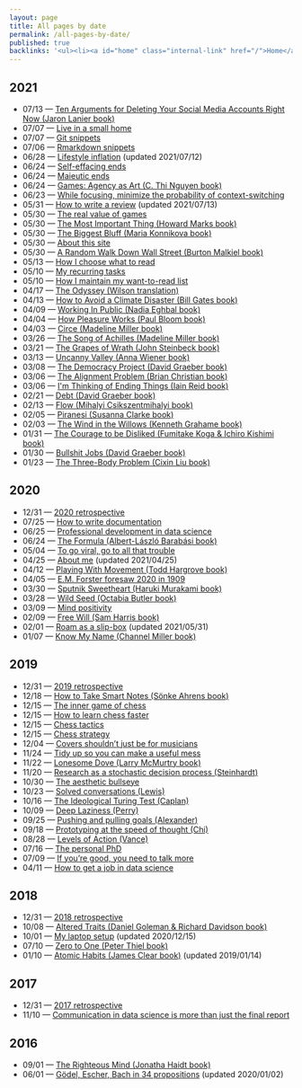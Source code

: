 ```yaml
---
layout: page
title: All pages by date
permalink: /all-pages-by-date/
published: true
backlinks: '<ul><li><a id="home" class="internal-link" href="/">Home</a></li></ul>'
---
```



## 2021
- 07/13 — <a id="lanier-ten-arguments" class="internal-link" href="/lanier-ten-arguments/">Ten Arguments for Deleting Your Social Media Accounts Right Now (Jaron Lanier book)</a>
- 07/07 — <a id="live-in-a-small-home" class="internal-link" href="/live-in-a-small-home/">Live in a small home</a>
- 07/07 — <a id="git-snippets" class="internal-link" href="/git-snippets/">Git snippets</a>
- 07/06 — <a id="rmarkdown-snippets" class="internal-link" href="/rmarkdown-snippets/">Rmarkdown snippets</a>
- 06/28 — <a id="lifestyle-inflation" class="internal-link" href="/lifestyle-inflation/">Lifestyle inflation</a> (updated 2021/07/12)
- 06/24 — <a id="self-effacing-ends" class="internal-link" href="/self-effacing-ends/">Self-effacing ends</a>
- 06/24 — <a id="maieutic-ends" class="internal-link" href="/maieutic-ends/">Maieutic ends</a>
- 06/24 — <a id="nguyen-games" class="internal-link" href="/nguyen-games/">Games&#58; Agency as Art (C. Thi Nguyen book)</a>
- 06/23 — <a id="while-focusing-minimize-context-switching" class="internal-link" href="/while-focusing-minimize-context-switching/">While focusing, minimize the probability of context-switching</a>
- 05/31 — <a id="how-to-write-a-review" class="internal-link" href="/how-to-write-a-review/">How to write a review</a> (updated 2021/07/13)
- 05/30 — <a id="the-real-value-of-games" class="internal-link" href="/the-real-value-of-games/">The real value of games</a>
- 05/30 — <a id="marks-most-important-thing" class="internal-link" href="/marks-most-important-thing/">The Most Important Thing (Howard Marks book)</a>
- 05/30 — <a id="konnikova-biggest-bluff" class="internal-link" href="/konnikova-biggest-bluff/">The Biggest Bluff (Maria Konnikova book)</a>
- 05/30 — <a id="about-this-site" class="internal-link" href="/about-this-site/">About this site</a>
- 05/30 — <a id="malkiel-random-walk" class="internal-link" href="/malkiel-random-walk/">A Random Walk Down Wall Street (Burton Malkiel book)</a>
- 05/13 — <a id="how-i-choose-what-to-read" class="internal-link" href="/how-i-choose-what-to-read/">How I choose what to read</a>
- 05/10 — <a id="my-recurring-tasks" class="internal-link" href="/my-recurring-tasks/">My recurring tasks</a>
- 05/10 — <a id="how-i-maintain-my-want-to-read-list" class="internal-link" href="/how-i-maintain-my-want-to-read-list/">How I maintain my want-to-read list</a>
- 04/17 — <a id="homer-odyssey" class="internal-link" href="/homer-odyssey/">The Odyssey (Wilson translation)</a>
- 04/13 — <a id="gates-climate-disaster" class="internal-link" href="/gates-climate-disaster/">How to Avoid a Climate Disaster (Bill Gates book)</a>
- 04/09 — <a id="eghbal-working-in-public" class="internal-link" href="/eghbal-working-in-public/">Working In Public (Nadia Eghbal book)</a>
- 04/04 — <a id="bloom-how-pleasure-works" class="internal-link" href="/bloom-how-pleasure-works/">How Pleasure Works (Paul Bloom book)</a>
- 04/03 — <a id="miller-circe" class="internal-link" href="/miller-circe/">Circe (Madeline Miller book)</a>
- 03/26 — <a id="miller-song-of-achilles" class="internal-link" href="/miller-song-of-achilles/">The Song of Achilles (Madeline Miller book)</a>
- 03/21 — <a id="steinbeck-grapes-of-wrath" class="internal-link" href="/steinbeck-grapes-of-wrath/">The Grapes of Wrath (John Steinbeck book)</a>
- 03/13 — <a id="wiener-uncanny-valley" class="internal-link" href="/wiener-uncanny-valley/">Uncanny Valley (Anna Wiener book)</a>
- 03/08 — <a id="graeber-democracy-project" class="internal-link" href="/graeber-democracy-project/">The Democracy Project (David Graeber book)</a>
- 03/06 — <a id="christian-alignment-problem" class="internal-link" href="/christian-alignment-problem/">The Alignment Problem (Brian Christian book)</a>
- 03/06 — <a id="reid-ending-things" class="internal-link" href="/reid-ending-things/">I'm Thinking of Ending Things (Iain Reid book)</a>
- 02/21 — <a id="graeber-debt" class="internal-link" href="/graeber-debt/">Debt (David Graeber book)</a>
- 02/13 — <a id="csikszentmihalyi-flow" class="internal-link" href="/csikszentmihalyi-flow/">Flow (Mihalyi Csikszentmihalyi book)</a>
- 02/05 — <a id="clarke-piranesi" class="internal-link" href="/clarke-piranesi/">Piranesi (Susanna Clarke book)</a>
- 02/03 — <a id="grahame-wind-in-the-willows" class="internal-link" href="/grahame-wind-in-the-willows/">The Wind in the Willows (Kenneth Grahame book)</a>
- 01/31 — <a id="kishimi-koga-courage" class="internal-link" href="/kishimi-koga-courage/">The Courage to be Disliked (Fumitake Koga & Ichiro Kishimi book)</a>
- 01/30 — <a id="graeber-bullshit-jobs" class="internal-link" href="/graeber-bullshit-jobs/">Bullshit Jobs (David Graeber book)</a>
- 01/23 — <a id="cixin-three-body-problem" class="internal-link" href="/cixin-three-body-problem/">The Three-Body Problem (Cixin Liu book)</a>

## 2020
- 12/31 — <a id="retrospective-2020" class="internal-link" href="/retrospective-2020/">2020 retrospective</a>
- 07/25 — <a id="how-to-write-documentation" class="internal-link" href="/how-to-write-documentation/">How to write documentation</a>
- 06/25 — <a id="professional-development-in-data-science" class="internal-link" href="/professional-development-in-data-science/">Professional development in data science</a>
- 06/24 — <a id="barabasi-the-formula" class="internal-link" href="/barabasi-the-formula/">The Formula (Albert-László Barabási book)</a>
- 05/04 — <a id="to-go-viral-go-to-all-that-trouble" class="internal-link" href="/to-go-viral-go-to-all-that-trouble/">To go viral, go to all that trouble</a>
- 04/25 — <a id="about-me" class="internal-link" href="/about-me/">About me</a> (updated 2021/04/25)
- 04/12 — <a id="hargrove-playing-with-movement" class="internal-link" href="/hargrove-playing-with-movement/">Playing With Movement (Todd Hargrove book)</a>
- 04/05 — <a id="the-machine-stops" class="internal-link" href="/the-machine-stops/">E.M. Forster foresaw 2020 in 1909</a>
- 03/30 — <a id="murakami-sputnik-sweetheart" class="internal-link" href="/murakami-sputnik-sweetheart/">Sputnik Sweetheart (Haruki Murakami book)</a>
- 03/28 — <a id="butler-wild-seed" class="internal-link" href="/butler-wild-seed/">Wild Seed (Octabia Butler book)</a>
- 03/09 — <a id="mind-positivity" class="internal-link" href="/mind-positivity/">Mind positivity</a>
- 02/09 — <a id="harris-free-will" class="internal-link" href="/harris-free-will/">Free Will (Sam Harris book)</a>
- 02/01 — <a id="roam-as-a-slip-box" class="internal-link" href="/roam-as-a-slip-box/">Roam as a slip-box</a> (updated 2021/05/31)
- 01/07 — <a id="miller-know-my-name" class="internal-link" href="/miller-know-my-name/">Know My Name (Channel Miller book)</a>

## 2019
- 12/31 — <a id="retrospective-2019" class="internal-link" href="/retrospective-2019/">2019 retrospective</a>
- 12/18 — <a id="ahrens-smart-notes" class="internal-link" href="/ahrens-smart-notes/">How to Take Smart Notes (Sönke Ahrens book)</a>
- 12/15 — <a id="inner-game-of-chess" class="internal-link" href="/inner-game-of-chess/">The inner game of chess</a>
- 12/15 — <a id="how-to-learn-chess-faster" class="internal-link" href="/how-to-learn-chess-faster/">How to learn chess faster</a>
- 12/15 — <a id="chess-tactics" class="internal-link" href="/chess-tactics/">Chess tactics</a>
- 12/15 — <a id="chess-strategy" class="internal-link" href="/chess-strategy/">Chess strategy</a>
- 12/04 — <a id="covers-shouldnt-just-be-for-musicians" class="internal-link" href="/covers-shouldnt-just-be-for-musicians/">Covers shouldn’t just be for musicians</a>
- 11/24 — <a id="tidy-up" class="internal-link" href="/tidy-up/">Tidy up so you can make a useful mess</a>
- 11/22 — <a id="mcmurtry-lonesome-dove" class="internal-link" href="/mcmurtry-lonesome-dove/">Lonesome Dove (Larry McMurtry book)</a>
- 11/20 — <a id="research-as-a-stochastic-decision-process" class="internal-link" href="/research-as-a-stochastic-decision-process/">Research as a stochastic decision process (Steinhardt)</a>
- 10/30 — <a id="aesthetic-bullseye" class="internal-link" href="/aesthetic-bullseye/">The aesthetic bullseye</a>
- 10/23 — <a id="solved-conversations" class="internal-link" href="/solved-conversations/">Solved conversations (Lewis)</a>
- 10/16 — <a id="ideological-turing-test" class="internal-link" href="/ideological-turing-test/">The Ideological Turing Test (Caplan)</a>
- 10/09 — <a id="deep-laziness" class="internal-link" href="/deep-laziness/">Deep Laziness (Perry)</a>
- 09/25 — <a id="pushing-and-pulling-goals" class="internal-link" href="/pushing-and-pulling-goals/">Pushing and pulling goals (Alexander)</a>
- 09/18 — <a id="prototyping-at-the-speed-of-thought" class="internal-link" href="/prototyping-at-the-speed-of-thought/">Prototyping at the speed of thought (Chi)</a>
- 08/28 — <a id="levels-of-action" class="internal-link" href="/levels-of-action/">Levels of Action (Vance)</a>
- 07/16 — <a id="personal-phd" class="internal-link" href="/personal-phd/">The personal PhD</a>
- 07/09 — <a id="talk-more" class="internal-link" href="/talk-more/">If you’re good, you need to talk more</a>
- 04/11 — <a id="how-to-get-a-job-in-data-science" class="internal-link" href="/how-to-get-a-job-in-data-science/">How to get a job in data science</a>

## 2018
- 12/31 — <a id="retrospective-2018" class="internal-link" href="/retrospective-2018/">2018 retrospective</a>
- 10/08 — <a id="goleman-and-davidson-altered-traits" class="internal-link" href="/goleman-and-davidson-altered-traits/">Altered Traits (Daniel Goleman & Richard Davidson book)</a>
- 10/01 — <a id="laptop-setup" class="internal-link" href="/laptop-setup/">My laptop setup</a> (updated 2020/12/15)
- 07/10 — <a id="thiel-zero-to-one" class="internal-link" href="/thiel-zero-to-one/">Zero to One (Peter Thiel book)</a>
- 01/10 — <a id="clear-atomic-habits" class="internal-link" href="/clear-atomic-habits/">Atomic Habits (James Clear book)</a> (updated 2019/01/14)

## 2017
- 12/31 — <a id="retrospective-2017" class="internal-link" href="/retrospective-2017/">2017 retrospective</a>
- 11/10 — <a id="communication-in-data-science" class="internal-link" href="/communication-in-data-science/">Communication in data science is more than just the final report</a>

## 2016
- 09/01 — <a id="haidt-righteous-mind" class="internal-link" href="/haidt-righteous-mind/">The Righteous Mind (Jonatha Haidt book)</a>
- 06/01 — <a id="hofstadter-godel-escher-bach" class="internal-link" href="/hofstadter-godel-escher-bach/">Gödel, Escher, Bach in 34 propositions</a> (updated 2020/01/02)
